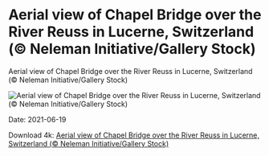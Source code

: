 # Aerial view of Chapel Bridge over the River Reuss in Lucerne, Switzerland (© Neleman Initiative/Gallery Stock)

Aerial view of Chapel Bridge over the River Reuss in Lucerne, Switzerland (© Neleman Initiative/Gallery Stock)

![Aerial view of Chapel Bridge over the River Reuss in Lucerne, Switzerland (© Neleman Initiative/Gallery Stock)](https://bing.com/th?id=OHR.ReussRiver_EN-US4195043036_UHD.jpg&w=1024&h=576)

Date: 2021-06-19

Download 4k: [Aerial view of Chapel Bridge over the River Reuss in Lucerne, Switzerland (© Neleman Initiative/Gallery Stock)](https://bing.com/th?id=OHR.ReussRiver_EN-US4195043036_UHD.jpg)


